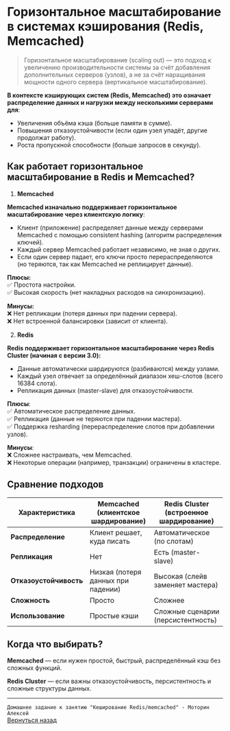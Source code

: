 # Горизонтальное масштабирование в системах кэширования (Redis, Memcached)

> Горизонтальное масштабирование (scaling out) — это подход к увеличению производительности системы за счёт добавления дополнительных серверов (узлов), а не за счёт наращивания мощности одного сервера (вертикальное масштабирование).
> 

**В контексте кэширующих систем (Redis, Memcached) это означает распределение данных и нагрузки между несколькими серверами для**:

* Увеличения объёма кэша (больше памяти в сумме).
* Повышения отказоустойчивости (если один узел упадёт, другие продолжат работу).
* Роста пропускной способности (больше запросов в секунду).

## Как работает горизонтальное масштабирование в Redis и Memcached?

1. **Memcached**

**Memcached изначально поддерживает горизонтальное масштабирование через клиентскую логику**:
* Клиент (приложение) распределяет данные между серверами Memcached с помощью consistent hashing (алгоритм распределения ключей).
* Каждый сервер Memcached работает независимо, не зная о других.
* Если один сервер падает, его ключи просто перераспределяются (но теряются, так как Memcached не реплицирует данные).

**Плюсы:**<br>
✅ Простота настройки.<br>
✅ Высокая скорость (нет накладных расходов на синхронизацию).

**Минусы:**<br>
❌ Нет репликации (потеря данных при падении сервера).<br>
❌ Нет встроенной балансировки (зависит от клиента).

2. **Redis**

**Redis поддерживает горизонтальное масштабирование через Redis Cluster (начиная с версии 3.0):**
* Данные автоматически шардируются (разбиваются) между узлами.
* Каждый узел отвечает за определённый диапазон хеш-слотов (всего 16384 слота).
* Репликация данных (master-slave) для отказоустойчивости.

**Плюсы**:<br>
✅ Автоматическое распределение данных.<br>
✅ Репликация (данные не теряются при падении мастера).<br>
✅ Поддержка resharding (перераспределение слотов при добавлении узлов).

**Минусы**:<br>
❌ Сложнее настраивать, чем Memcached.<br>
❌ Некоторые операции (например, транзакции) ограничены в кластере.

## Сравнение подходов

| **Характеристика** | **Memcached (клиентское шардирование)** | **Redis Cluster (встроенное шардирование)** |
| --- | --- | --- |
| **Распределение** | Клиент решает, куда писать | Автоматическое (по слотам) |
| **Репликация** | Нет | Есть (master-slave) |
| **Отказоустойчивость** | Низкая (потеря данных при падении) | Высокая (слейв заменяет мастера) |
| **Сложность** | Просто | Сложнее |
| **Использование** | Простые кэши | Сложные сценарии (персистентность) |

## Когда что выбирать?

**Memcached** — если нужен простой, быстрый, распределённый кэш без сложных функций.

**Redis Cluster** — если важны отказоустойчивость, персистентность и сложные структуры данных.

---

`Домашнее задание к занятию "Кеширование Redis/memcached" - Моторин Алексей`<br>
[Вернуться назад](/README.md)